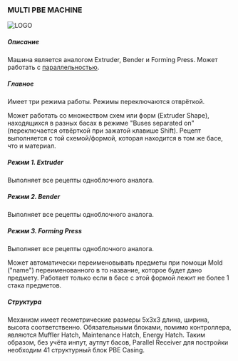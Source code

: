 ### MULTI PBE MACHINE

![LOGO](https://gtimpact.space/media/gregtech/ParBPE.png)

##### Описание

Машина является аналогом Extruder, Bender и Forming Press. Может работать с [параллельностью](/mechanics#parallelism).

##### Главное

Имеет три режима работы. Режимы переключаются отврёткой.

Может работать со множеством схем или форм (Extruder Shape), находящихся в разных басах в режиме "Buses separated on" (переключается отвёрткой при зажатой клавише Shift). Рецепт выполняется с той схемой/формой, которая находится в том же басе, что и материал.

##### Режим 1. Extruder

Выполняет все рецепты одноблочного аналога.

##### Режим 2. Bender

Выполняет все рецепты одноблочного аналога.

##### Режим 3. Forming Press

Выполняет все рецепты одноблочного аналога.

Может автоматически переименовывать предметы при помощи Mold ("name") переименованного в то название, которое будет дано предмету. Работает только если в басе с этой формой лежит не более 1 стака предметов.

##### Структура

Механизм имеет геометрические размеры 5х3х3 длина, ширина, высота соответственно. Обязательными блоками, помимо контроллера, являются Muffler Hatch, Maintenance Hatch, Energy Hatch. Таким образом, без учёта инпут, аутпут басов, Parallel Receiver для постройки необходим 41 структурный блок PBE Casing.
